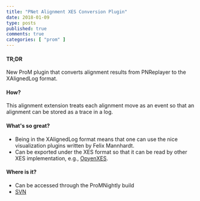 ```yaml
---
title: "PNet Alignment XES Conversion Plugin"
date: 2018-01-09
type: posts
published: true
comments: true
categories: [ "prom" ]
---
```


#### TR;DR
New ProM plugin that converts alignment results from PNReplayer to the XAlignedLog format.

#### How?
This alignment extension treats each alignment move as an event so that an alignment can be stored as a trace in a log. 

#### What's so great?
- Being in the XAlignedLog format means that one can use the nice visualization plugins written by Felix Mannhardt. 
- Can be exported under the XES format so that it can be read by other XES implementation, e.g., [OpyenXES](https://wailamjonathanlee.github.io/process%20mining/python/opyenxes-python-package/).

#### Where is it?
- Can be accessed through the ProMNightly build
- [SVN](https://svn.win.tue.nl/trac/prom/browser/Packages/PNetAlignmentXESConversion) 





